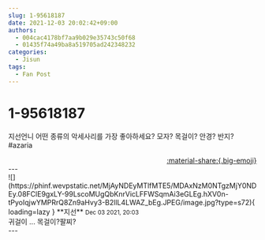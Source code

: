 ```yaml
---
slug: 1-95618187
date: 2021-12-03 20:02:42+09:00
authors:
  - 004cac4178bf7aa9b029e35743c50f68
  - 01435f74a49ba8a519705ad242348232
categories:
  - Jisun
tags:
  - Fan Post
---
```


# 1-95618187

<div class="post-container" markdown="1">
<div class="content-container md-sidebar__scrollwrap" markdown="1">

지선언니 어떤 종류의 악세사리를 가장 좋아하세요? 모자? 목걸이? 안경? 반지?<br>\#azaria

</div>
</div>

<div style="text-align: right;" markdown="1">
<a href="https://weverse.io/fromis9/fanpost/1-95618187" style="text-align: right;">:material-share:{.big-emoji}</a>
</div>
---

<div class="comments-container md-sidebar__scrollwrap" markdown="1">
<div class="comment" markdown="1">
<div class='id-container' markdown="1">
![](https://phinf.wevpstatic.net/MjAyNDEyMTlfMTE5/MDAxNzM0NTgzMjY0NDEy.08FClE9gxLY-99LscoMUgQbKnrVicLFFWSqmAi3eGLEg.hXV0n-tPyoIqjwYMPRrQ8Zn9aHvy3-B2llL4LWAZ_bEg.JPEG/image.jpg?type=s72){ loading=lazy }
**<span class="artist">지선</span>** <small>Dec 03 2021, 20:03</small><br>
</div>
<div class='comment-body' markdown="1">
귀걸이 ... 목걸이?팔찌?
</div>
</div>
</div>
---
